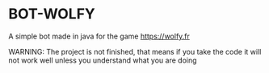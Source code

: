 # BOT-WOLFY
A simple bot made in java for the game https://wolfy.fr


WARNING: The project is not finished, that means if you take the code it will not work well unless you understand what you are doing
